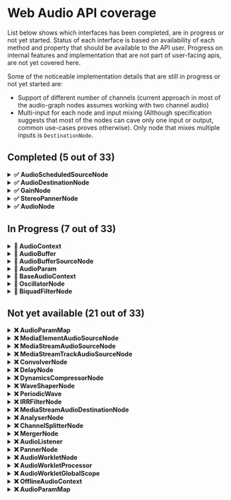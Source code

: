 # Web Audio API coverage

List below shows which interfaces has been completed, are in progress or not yet started. Status of each interface is based on availability of each method and property that should be available to the API user. Progress on internal features and implementation that are not part of user-facing apis, are not yet covered here.

Some of the noticeable implementation details that are still in progress or not yet started are:

- Support of different number of channels (current approach in most of the audio-graph nodes assumes working with two channel audio)
- Multi-input for each node and input mixing (Although specification suggests that most of the nodes can cave only one input or output, common use-cases proves otherwise). Only node that mixes multiple inputs is `DestinationNode`.

## Completed (**5** out of 33)

<details>
 <summary><b>✅ AudioScheduledSourceNode</b></summary>
</details>
<details>
 <summary><b>✅ AudioDestinationNode</b></summary>
</details>
<details>
 <summary><b>✅ GainNode</b></summary>
</details>
<details>
 <summary><b>✅ StereoPannerNode</b></summary>
</details>
<details>
 <summary><b>✅ AudioNode</b></summary>
</details>

## In Progress (**7** out of 33)

<details>
  <summary><b>🚧 AudioContext</b></summary>

<div style="padding: 16px; padding-left: 42px;">

| Property 🔹/ Method 🔘          | state |
| ------------------------------- | ----- |
| 🔹 baseLatency                  | ❌    |
| 🔹 outputLatency                | ❌    |
| 🔹 sinkId                       | ❌    |
| 🔘 close                        | ✅    |
| 🔘 createMediaElementSource     | ❌    |
| 🔘 createMediaStreamSource      | ❌    |
| 🔘 createMediaStreamTrackSource | ❌    |
| 🔘 resume                       | ❌    |
| 🔘 setSinkId                    | ❌    |
| 🔘 suspend                      | ❌    |

</div>

</details>

<details>
  <summary><b>🚧 AudioBuffer</b></summary>

<div style="padding: 16px; padding-left: 42px;">

| Property 🔹/ Method 🔘 | state |
| ---------------------- | ----- |
| 🔹sampleRate           | ✅    |
| 🔹length               | ✅    |
| 🔹duration             | ✅    |
| 🔹numberOfChannels     | ✅    |
| 🔘getChannelData       | ✅    |
| 🔘getChannelData       | ✅    |
| 🔘setChannelData       | ✅    |
| 🔘copyFromChannel      | ❌    |
| 🔘copyToChannel        | ❌    |

</div>

</details>

<details>
  <summary><b>🚧 AudioBufferSourceNode</b></summary>

<div style="padding: 16px; padding-left: 42px;">

| Property 🔹/ Method 🔘 | state |
| ---------------------- | ----- |
| 🔹buffer               | ✅    |
| 🔹detune               | ❌    |
| 🔹loop                 | ✅    |
| 🔹loopStart            | ❌    |
| 🔹loopEnd              | ❌    |
| 🔹playBackRate         | ❌    |
| 🔘start(overridden)    | ❌    |

</div>

</details>

<details>
  <summary><b>🚧 AudioParam</b></summary>

<div style="padding: 16px; padding-left: 42px;">

| Property 🔹/ Method 🔘    | state |
| ------------------------- | ----- |
| 🔹value                   | ✅    |
| 🔹defaultValue            | ✅    |
| 🔹minValue                | ✅    |
| 🔹maxValue                | ✅    |
| 🔘setValueAtTime          | ✅    |
| 🔘linearRampToValueAtTime | ✅    |
| 🔘setTargetAtTime         | ❌    |
| 🔘setValueCurveAtTime     | ❌    |
| 🔘cancelScheduledValues   | ❌    |
| 🔘cancelAndHoldAtTime     | ❌    |

</div>

</details>

<details>
  <summary><b>🚧 BaseAudioContext</b></summary>

<div style="padding: 16px; padding-left: 42px;">

| Property 🔹/ Method 🔘      | state |
| --------------------------- | ----- |
| 🔹 audioWorklet             | ❌    |
| 🔹 currentTime              | ✅    |
| 🔹 destination              | ✅    |
| 🔹 listener                 | ❌    |
| 🔹 sampleRate               | ✅    |
| 🔹 state                    | ✅    |
| 🔘 createAnalyser           | ❌    |
| 🔘 createBiquadFilter       | ✅    |
| 🔘 createBuffer             | ✅    |
| 🔘 createBufferSource       | ✅    |
| 🔘 createConstantSource     | ❌    |
| 🔘 createChannelMerger      | ❌    |
| 🔘 createChannelSplitter    | ❌    |
| 🔘 createConvolver          | ❌    |
| 🔘 createDelay              | ❌    |
| 🔘 createDynamicsCompressor | ❌    |
| 🔘 createGain               | ✅    |
| 🔘 createIIRFilter          | ❌    |
| 🔘 createOscillator         | ✅    |
| 🔘 createPanner             | ❌    |
| 🔘 createPeriodicWave       | ❌    |
| 🔘 createStereoPanner       | ✅    |
| 🔘 createWaveShaper         | ❌    |
| 🔘 decodeAudioData          | ❌    |

</div>

</details>

<details>
  <summary><b>🚧 OscillatorNode</b></summary>

<div style="padding: 16px; padding-left: 42px;">

| Property 🔹/ Method 🔘 | state |
| ---------------------- | ----- |
| 🔹frequency            | ✅    |
| 🔹detune               | ✅    |
| 🔹type                 | ✅    |
| 🔘setPeriodicWave      | ❌    |

</div>

</details>

<details>
  <summary><b>🚧 BiquadFilterNode</b></summary>

<div style="padding: 16px; padding-left: 42px;">

| Property 🔹/ Method 🔘 | state |
| ---------------------- | ----- |
| 🔹frequency            | ✅    |
| 🔹detune               | ✅    |
| 🔹Q                    | ✅    |
| 🔹gain                 | ✅    |
| 🔹type                 | ✅    |
| 🔘getFrequencyResponse | ❌    |

</div>

</details>

## Not yet available (**21** out of 33)

<details>
 <summary><b>❌ AudioParamMap</b></summary>
</details>
<details>
 <summary><b>❌ MediaElementAudioSourceNode</b></summary>
</details>
<details>
 <summary><b>❌ MediaStreamAudioSourceNode</b></summary>
</details>
<details>
 <summary><b>❌ MediaStreamTrackAudioSourceNode</b></summary>
</details>
<details>
 <summary><b>❌ ConvolverNode</b></summary>
</details>
<details>
 <summary><b>❌ DelayNode</b></summary>
</details>
<details>
 <summary><b>❌ DynamicsCompressorNode</b></summary>
</details>
<details>
 <summary><b>❌ WaveShaperNode</b></summary>
</details>
<details>
 <summary><b>❌ PeriodicWave</b></summary>
</details>
<details>
 <summary><b>❌ IRRFilterNode</b></summary>
</details>
<details>
 <summary><b>❌ MediaStreamAudioDestinationNode</b></summary>
</details>
<details>
 <summary><b>❌ AnalyserNode</b></summary>
</details>
<details>
 <summary><b>❌ ChannelSplitterNode</b></summary>
</details>
<details>
 <summary><b>❌ MergerNode</b></summary>
</details>
<details>
 <summary><b>❌ AudioListener</b></summary>
</details>
<details>
 <summary><b>❌ PannerNode</b></summary>
</details>
<details>
 <summary><b>❌ AudioWorkletNode</b></summary>
</details>
<details>
 <summary><b>❌ AudioWorkletProcessor</b></summary>
</details>
<details>
 <summary><b>❌ AudioWorkletGlobalScope</b></summary>
</details>
<details>
 <summary><b>❌ OfflineAudioContext</b></summary>
</details>
<details>
 <summary><b>❌ AudioParamMap</b></summary>
</details>
